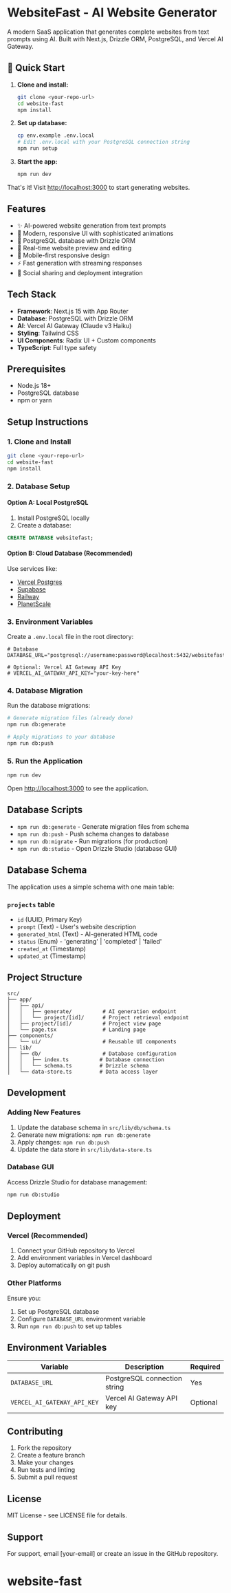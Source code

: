 # WebsiteFast - AI Website Generator

A modern SaaS application that generates complete websites from text prompts using AI. Built with Next.js, Drizzle ORM, PostgreSQL, and Vercel AI Gateway.

## 🚀 Quick Start

1. **Clone and install:**
   ```bash
   git clone <your-repo-url>
   cd website-fast
   npm install
   ```

2. **Set up database:**
   ```bash
   cp env.example .env.local
   # Edit .env.local with your PostgreSQL connection string
   npm run setup
   ```

3. **Start the app:**
   ```bash
   npm run dev
   ```

That's it! Visit [http://localhost:3000](http://localhost:3000) to start generating websites.

## Features

- ✨ AI-powered website generation from text prompts
- 🎨 Modern, responsive UI with sophisticated animations
- 💾 PostgreSQL database with Drizzle ORM
- 🚀 Real-time website preview and editing
- 📱 Mobile-first responsive design
- ⚡ Fast generation with streaming responses
- 🔗 Social sharing and deployment integration

## Tech Stack

- **Framework**: Next.js 15 with App Router
- **Database**: PostgreSQL with Drizzle ORM
- **AI**: Vercel AI Gateway (Claude v3 Haiku)
- **Styling**: Tailwind CSS
- **UI Components**: Radix UI + Custom components
- **TypeScript**: Full type safety

## Prerequisites

- Node.js 18+ 
- PostgreSQL database
- npm or yarn

## Setup Instructions

### 1. Clone and Install

```bash
git clone <your-repo-url>
cd website-fast
npm install
```

### 2. Database Setup

#### Option A: Local PostgreSQL

1. Install PostgreSQL locally
2. Create a database:
```sql
CREATE DATABASE websitefast;
```

#### Option B: Cloud Database (Recommended)

Use services like:
- [Vercel Postgres](https://vercel.com/storage/postgres)
- [Supabase](https://supabase.com)
- [Railway](https://railway.app)
- [PlanetScale](https://planetscale.com)

### 3. Environment Variables

Create a `.env.local` file in the root directory:

```env
# Database
DATABASE_URL="postgresql://username:password@localhost:5432/websitefast"

# Optional: Vercel AI Gateway API Key
# VERCEL_AI_GATEWAY_API_KEY="your-key-here"
```

### 4. Database Migration

Run the database migrations:

```bash
# Generate migration files (already done)
npm run db:generate

# Apply migrations to your database
npm run db:push
```

### 5. Run the Application

```bash
npm run dev
```

Open [http://localhost:3000](http://localhost:3000) to see the application.

## Database Scripts

- `npm run db:generate` - Generate migration files from schema
- `npm run db:push` - Push schema changes to database
- `npm run db:migrate` - Run migrations (for production)
- `npm run db:studio` - Open Drizzle Studio (database GUI)

## Database Schema

The application uses a simple schema with one main table:

### `projects` table
- `id` (UUID, Primary Key)
- `prompt` (Text) - User's website description
- `generated_html` (Text) - AI-generated HTML code
- `status` (Enum) - 'generating' | 'completed' | 'failed'
- `created_at` (Timestamp)
- `updated_at` (Timestamp)

## Project Structure

```
src/
├── app/
│   ├── api/
│   │   ├── generate/          # AI generation endpoint
│   │   └── project/[id]/      # Project retrieval endpoint
│   ├── project/[id]/          # Project view page
│   └── page.tsx               # Landing page
├── components/
│   └── ui/                    # Reusable UI components
├── lib/
│   ├── db/                    # Database configuration
│   │   ├── index.ts          # Database connection
│   │   └── schema.ts         # Drizzle schema
│   └── data-store.ts         # Data access layer
```

## Development

### Adding New Features

1. Update the database schema in `src/lib/db/schema.ts`
2. Generate new migrations: `npm run db:generate`
3. Apply changes: `npm run db:push`
4. Update the data store in `src/lib/data-store.ts`

### Database GUI

Access Drizzle Studio for database management:

```bash
npm run db:studio
```

## Deployment

### Vercel (Recommended)

1. Connect your GitHub repository to Vercel
2. Add environment variables in Vercel dashboard
3. Deploy automatically on git push

### Other Platforms

Ensure you:
1. Set up PostgreSQL database
2. Configure `DATABASE_URL` environment variable
3. Run `npm run db:push` to set up tables

## Environment Variables

| Variable | Description | Required |
|----------|-------------|----------|
| `DATABASE_URL` | PostgreSQL connection string | Yes |
| `VERCEL_AI_GATEWAY_API_KEY` | Vercel AI Gateway API key | Optional |

## Contributing

1. Fork the repository
2. Create a feature branch
3. Make your changes
4. Run tests and linting
5. Submit a pull request

## License

MIT License - see LICENSE file for details.

## Support

For support, email [your-email] or create an issue in the GitHub repository.
# website-fast
